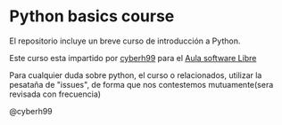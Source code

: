 # Python basics course

El repositorio incluye un breve curso de introducción a Python.

Este curso esta impartido por [cyberh99](https://twitter.com/cyberh99) para el [Aula software Libre](https://www.uco.es/aulasoftwarelibre/) 

Para cualquier duda sobre python, el curso o relacionados, utilizar la pesataña de "issues", de forma que nos contestemos mutuamente(sera revisada con frecuencia)

@cyberh99
